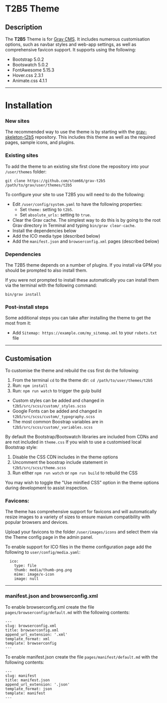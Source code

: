 # T2B5 Theme

## Description

The **T2B5** Theme is for [Grav CMS](http://github.com/getgrav/grav). It includes numerous customisation options, such as navbar styles and web-app settings, as well as comprehensive favicon support. It supports using the following:

* Bootstrap 5.0.2
* Bootswatch 5.0.2
* FontAwesome 5.15.3
* Hover.css 2.3.1
* Animate.css 4.1.1

---

# Installation

### New sites

The recommended way to use the theme is by starting with the [grav-skeleton-t2b5](https://github.com/stom66/grav-skeleton-t2b5) repository. This includes this theme as well as the required pages, sample icons, and plugins.

### Existing sites

To add the theme to an existing site first clone the repository into your `/user/themes` folder:

	git clone https://github.com/stom66/grav-t2b5 /path/to/grav/user/themes/t2b5

To configure your site to use T2B5 you will need to do the following:

* Edit `/user/config/system.yaml` to have the following properties:
    * Set `theme:` setting to `t2b5`.
    * Set `absolute_urls:` setting to `true`.
* Clear the Grav cache. The simplest way to do this is by going to the root Grav directory in Terminal and typing `bin/grav clear-cache`.
* Install the dependencies below
* Add the ICO media type (described below)
* Add the `manifest.json` and `browserconfig.xml` pages (described below)


### Dependencies

The T2B5 theme depends on a number of plugins. If you install via GPM you should be prompted to also install them. 

If you were not prompted to install these automatically you can install them via the terminal with the following command:

    bin/grav install


### Post-install steps

Some additional steps you can take after installing the theme to get the most from it:

* Add `Sitemap: https://example.com/my_sitemap.xml` to your `robots.txt` file

---

## Customisation

To customise the theme and rebuild the css first do the following:

1) From the terminal `cd` to the theme dir: `cd /path/to/user/themes/t2b5`
2) Run: `npm install`
3) Run: `npm run watch` to trigger the gulp build

* Custom styles can be added and changed in `t2b5/src/scss/custom/_styles.scss`
* Google Fonts can be added and changed in `t2b5/src/scss/custom/_typography.scss`
* The most common Boostrap variables are in `t2b5/src/scss/custom/_variables.scss`

By default the Bootstrap/Bootswatch libraries are included from CDNs and are not included in `theme.css` If you wish to use a customised local Bootstrap style:

1) Disable the CSS CDN includes in the theme options
2) Uncomment the boostrap include statement in `t2b5/src/scss/theme.scss`
3) Run either `npm run watch` or `npm run build` to rebuild the CSS

You may wish to toggle the "Use minified CSS" option in the theme options during development to assist inspection.

### Favicons:

The theme has comprehensive support for favicons and will automatically resize images to a variety of sizes to ensure maxium compatibility with popular browsers and devices.

Upload your favicons to the folder `/user/images/icons` and select them via the Theme config page in the admin panel.

To enable support for ICO files in the theme configuration page add the following to `user/config/media.yaml`:

```
  ico:
    type: file
    thumb: media/thumb-png.png
    mime: image/x-icon
    image: null
```

---

### manifest.json and browserconfig.xml

To enable browserconfig.xml create the file `pages/browserconfig/default.md` with the following contents:
```
---
slug: browserconfig.xml
title: browserconfig.xml
append_url_extension: '.xml'
template_format: xml
template: browserconfig
---
```

To enable manifest.json create the file `pages/manifest/default.md` with the following contents:
```
---
slug: manifest
title: manifest.json
append_url_extension: '.json'
template_format: json
template: manifest
---
```